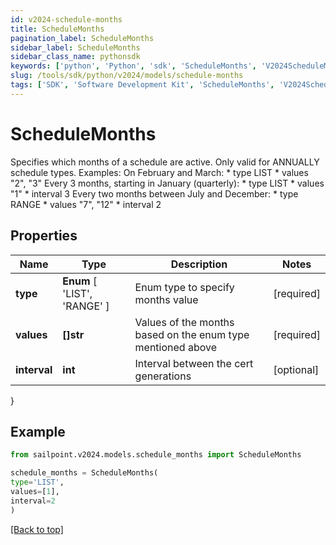 ```yaml
---
id: v2024-schedule-months
title: ScheduleMonths
pagination_label: ScheduleMonths
sidebar_label: ScheduleMonths
sidebar_class_name: pythonsdk
keywords: ['python', 'Python', 'sdk', 'ScheduleMonths', 'V2024ScheduleMonths'] 
slug: /tools/sdk/python/v2024/models/schedule-months
tags: ['SDK', 'Software Development Kit', 'ScheduleMonths', 'V2024ScheduleMonths']
---
```


# ScheduleMonths

Specifies which months of a schedule are active. Only valid for ANNUALLY schedule types. Examples:  On February and March: * type LIST * values \"2\", \"3\"  Every 3 months, starting in January (quarterly): * type LIST * values \"1\" * interval 3  Every two months between July and December: * type RANGE * values \"7\", \"12\" * interval 2 

## Properties

Name | Type | Description | Notes
------------ | ------------- | ------------- | -------------
**type** |  **Enum** [  'LIST',    'RANGE' ] | Enum type to specify months value | [required]
**values** | **[]str** | Values of the months based on the enum type mentioned above | [required]
**interval** | **int** | Interval between the cert generations | [optional] 
}

## Example

```python
from sailpoint.v2024.models.schedule_months import ScheduleMonths

schedule_months = ScheduleMonths(
type='LIST',
values=[1],
interval=2
)

```
[[Back to top]](#) 

